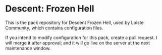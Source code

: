 # Descent: Frozen Hell
This is the pack repository for Descent Frozen Hell, used by Loiste Community, which contains configuration files.

If you intend to modify configuration for this pack, create a pull request. I will merge it after approval; and it will go live on the server at the next maintenance window.
